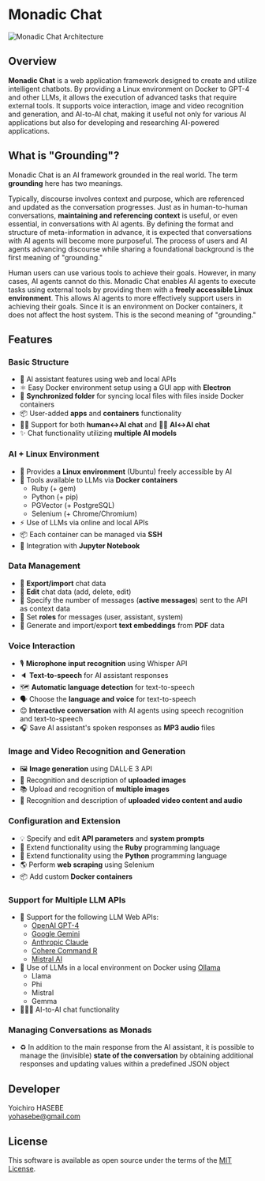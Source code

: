 # Monadic Chat

![Monadic Chat Architecture](../assets/images/monadic-chat-architecture.svg ':width=800')

## Overview

**Monadic Chat** is a web application framework designed to create and utilize intelligent chatbots. By providing a Linux environment on Docker to GPT-4 and other LLMs, it allows the execution of advanced tasks that require external tools. It supports voice interaction, image and video recognition and generation, and AI-to-AI chat, making it useful not only for various AI applications but also for developing and researching AI-powered applications.

## What is "Grounding"?

Monadic Chat is an AI framework grounded in the real world. The term **grounding** here has two meanings.

Typically, discourse involves context and purpose, which are referenced and updated as the conversation progresses. Just as in human-to-human conversations, **maintaining and referencing context** is useful, or even essential, in conversations with AI agents. By defining the format and structure of meta-information in advance, it is expected that conversations with AI agents will become more purposeful. The process of users and AI agents advancing discourse while sharing a foundational background is the first meaning of "grounding."

Human users can use various tools to achieve their goals. However, in many cases, AI agents cannot do this. Monadic Chat enables AI agents to execute tasks using external tools by providing them with a **freely accessible Linux environment**. This allows AI agents to more effectively support users in achieving their goals. Since it is an environment on Docker containers, it does not affect the host system. This is the second meaning of "grounding."

## Features

### Basic Structure

- 🤖 AI assistant features using web and local APIs
- ⚛️ Easy Docker environment setup using a GUI app with **Electron**
- 📁 **Synchronized folder** for syncing local files with files inside Docker containers
- 📦 User-added **apps** and **containers** functionality
- 👩💬 Support for both **human↔️AI chat** and 🤖💬 **AI↔️AI chat**
- ✨ Chat functionality utilizing **multiple AI models**

### AI + Linux Environment

- 🐧 Provides a **Linux environment** (Ubuntu) freely accessible by AI
- 🐳 Tools available to LLMs via **Docker containers**
  - Ruby (+ gem)
  - Python (+ pip)
  - PGVector (+ PostgreSQL)
  - Selenium (+ Chrome/Chromium)
- ⚡️ Use of LLMs via online and local APIs
- 📦 Each container can be managed via **SSH**
- 📓 Integration with **Jupyter Notebook**

### Data Management

- 💾 **Export/import** chat data
- 📝 **Edit** chat data (add, delete, edit)
- 💬 Specify the number of messages (**active messages**) sent to the API as context data
- 📜 Set **roles** for messages (user, assistant, system)
- 🔢 Generate and import/export **text embeddings** from **PDF** data

### Voice Interaction

- 🎙️ **Microphone input recognition** using Whisper API
- 🔈 **Text-to-speech** for AI assistant responses
- 🗺️ **Automatic language detection** for text-to-speech
- 🗣️ Choose the **language and voice** for text-to-speech
- 😊 **Interactive conversation** with AI agents using speech recognition and text-to-speech
- 🎧 Save AI assistant's spoken responses as **MP3 audio** files

### Image and Video Recognition and Generation

- 🖼️ **Image generation** using DALL·E 3 API
- 👀 Recognition and description of **uploaded images**
- 📚 Upload and recognition of **multiple images**
- 🎥 Recognition and description of **uploaded video content and audio**

### Configuration and Extension

- 💡 Specify and edit **API parameters** and **system prompts**
- 💎 Extend functionality using the **Ruby** programming language
- 🐍 Extend functionality using the **Python** programming language
- 🌎 Perform **web scraping** using Selenium
- 📦 Add custom **Docker containers**

### Support for Multiple LLM APIs

- 👥 Support for the following LLM Web APIs:
  - [OpenAI GPT-4](https://platform.openai.com/docs/overview)
  - [Google Gemini](https://ai.google.dev/gemini-api)
  - [Anthropic Claude](https://www.anthropic.com/api)
  - [Cohere Command R](https://cohere.com/)
  - [Mistral AI](https://docs.mistral.ai/api/)
- 🦙 Use of LLMs in a local environment on Docker using [Ollama](https://ollama.com/)
  - Llama
  - Phi
  - Mistral
  - Gemma
- 🤖💬🤖 AI-to-AI chat functionality

### Managing Conversations as Monads

- ♻️ In addition to the main response from the AI assistant, it is possible to manage the (invisible) **state of the conversation** by obtaining additional responses and updating values within a predefined JSON object

## Developer

Yoichiro HASEBE<br />
[yohasebe@gmail.com](yohasebe@gmail.com)

## License

This software is available as open source under the terms of the [MIT License](https://opensource.org/licenses/MIT).
